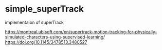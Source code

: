 # simple_superTrack
implementaion of superTrack

https://montreal.ubisoft.com/en/supertrack-motion-tracking-for-physically-simulated-characters-using-supervised-learning/
https://doi.org/10.1145/3478513.3480527
